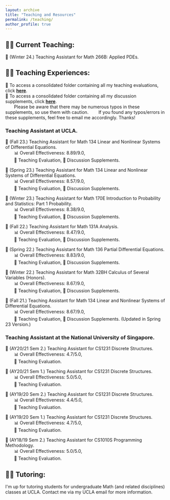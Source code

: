 ```yaml
---
layout: archive
title: "Teaching and Resources"
permalink: /teaching/
author_profile: true
---
```


## 👨‍🏫 **Current Teaching:**

📖 (Winter 24.) Teaching Assistant for Math 266B: Applied PDEs.

## 🧑‍💻 **Teaching Experiences:** 

📄 To access a consolidated folder containing all my teaching evaluations, click [**here**](https://github.com/HK-Tan/maxtanhk/tree/main/files/Teaching_Evaluations). <br>
📔 To access a consolidated folder containing all my discussion supplements, click [**here**](https://github.com/HK-Tan/maxtanhk/tree/main/files/Discussion_Supplements). <br> 
&nbsp;&nbsp;&nbsp;&nbsp;&nbsp;&nbsp; Please be aware that there may be numerous typos in these supplements, so use them with caution. 
&nbsp;&nbsp;&nbsp;&nbsp;&nbsp;&nbsp; If you found any typos/errors in these supplements, feel free to email me accordingly. Thanks! 


### Teaching Assistant at UCLA.

📖 (Fall 23.) Teaching Assistant for Math 134 Linear and Nonlinear Systems of Differential Equations. <br>
&nbsp;&nbsp;&nbsp;&nbsp;&nbsp;&nbsp; 📊 Overall Effectiveness: 8.89/9.0, <br>
&nbsp;&nbsp;&nbsp;&nbsp;&nbsp;&nbsp; 📄 Teaching Evaluation, 📔 Discussion Supplements. <br>

📖 (Spring 23.) Teaching Assistant for Math 134 Linear and Nonlinear Systems of Differential Equations. <br>
&nbsp;&nbsp;&nbsp;&nbsp;&nbsp;&nbsp; 📊 Overall Effectiveness: 8.57/9.0, <br>
&nbsp;&nbsp;&nbsp;&nbsp;&nbsp;&nbsp; 📄 Teaching Evaluation, 📔 Discussion Supplements. <br>

📖 (Winter 23.) Teaching Assistant for Math 170E Introduction to Probability and Statistics: Part 1 Probability. <br>
&nbsp;&nbsp;&nbsp;&nbsp;&nbsp;&nbsp; 📊 Overall Effectiveness: 8.38/9.0, <br>
&nbsp;&nbsp;&nbsp;&nbsp;&nbsp;&nbsp; 📄 Teaching Evaluation, 📔 Discussion Supplements. <br>

📖 (Fall 22.) Teaching Assistant for Math 131A Analysis. <br>
&nbsp;&nbsp;&nbsp;&nbsp;&nbsp;&nbsp; 📊 Overall Effectiveness: 8.47/9.0, <br>
&nbsp;&nbsp;&nbsp;&nbsp;&nbsp;&nbsp; 📄 Teaching Evaluation, 📔 Discussion Supplements. <br>

📖 (Spring 22.) Teaching Assistant for Math 136 Partial Differential Equations. <br>
&nbsp;&nbsp;&nbsp;&nbsp;&nbsp;&nbsp; 📊 Overall Effectiveness: 8.83/9.0, <br>
&nbsp;&nbsp;&nbsp;&nbsp;&nbsp;&nbsp; 📄 Teaching Evaluation, 📔 Discussion Supplements. <br>

📖 (Winter 22.) Teaching Assistant for Math 32BH Calculus of Several Variables (Honors). <br>
&nbsp;&nbsp;&nbsp;&nbsp;&nbsp;&nbsp; 📊 Overall Effectiveness: 8.67/9.0, <br>
&nbsp;&nbsp;&nbsp;&nbsp;&nbsp;&nbsp; 📄 Teaching Evaluation, 📔 Discussion Supplements. <br>

📖 (Fall 21.) Teaching Assistant for Math 134 Linear and Nonlinear Systems of Differential Equations. <br>
&nbsp;&nbsp;&nbsp;&nbsp;&nbsp;&nbsp; 📊 Overall Effectiveness: 8.67/9.0, <br>
&nbsp;&nbsp;&nbsp;&nbsp;&nbsp;&nbsp; 📄 Teaching Evaluation, 📔 Discussion Supplements. (Updated in Spring 23 Version.)

### Teaching Assistant at the National University of Singapore.

📖 (AY20/21 Sem 2.) Teaching Assistant for CS1231 Discrete Structures. <br>
&nbsp;&nbsp;&nbsp;&nbsp;&nbsp;&nbsp; 📊 Overall Effectiveness: 4.7/5.0, <br>
&nbsp;&nbsp;&nbsp;&nbsp;&nbsp;&nbsp; 📄 Teaching Evaluation. <br>

📖 (AY20/21 Sem 1.) Teaching Assistant for CS1231 Discrete Structures. <br>
&nbsp;&nbsp;&nbsp;&nbsp;&nbsp;&nbsp; 📊 Overall Effectiveness: 5.0/5.0, <br>
&nbsp;&nbsp;&nbsp;&nbsp;&nbsp;&nbsp; 📄 Teaching Evaluation. <br>

📖 (AY19/20 Sem 2.) Teaching Assistant for CS1231 Discrete Structures. <br>
&nbsp;&nbsp;&nbsp;&nbsp;&nbsp;&nbsp; 📊 Overall Effectiveness: 4.4/5.0, <br>
&nbsp;&nbsp;&nbsp;&nbsp;&nbsp;&nbsp; 📄 Teaching Evaluation. <br>

📖 (AY19/20 Sem 1.) Teaching Assistant for CS1231 Discrete Structures. <br>
&nbsp;&nbsp;&nbsp;&nbsp;&nbsp;&nbsp; 📊 Overall Effectiveness: 4.7/5.0, <br>
&nbsp;&nbsp;&nbsp;&nbsp;&nbsp;&nbsp; 📄 Teaching Evaluation. <br>

📖 (AY18/19 Sem 2.) Teaching Assistant for CS1010S Programming Methodology. <br>
&nbsp;&nbsp;&nbsp;&nbsp;&nbsp;&nbsp; 📊 Overall Effectiveness: 5.0/5.0, <br>
&nbsp;&nbsp;&nbsp;&nbsp;&nbsp;&nbsp; 📄 Teaching Evaluation. <br>


## 🧑‍🎓 **Tutoring:** 

I'm up for tutoring students for undergraduate Math (and related disciplines) classes at UCLA. Contact me via my UCLA email for more information.
